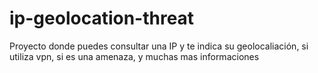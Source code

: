 # ip-geolocation-threat
Proyecto donde puedes consultar una IP y te indica su geolocaliación, si utiliza vpn, si es una amenaza, y muchas mas informaciones
